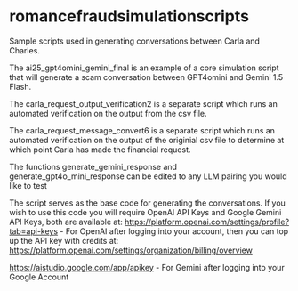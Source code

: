 # romancefraudsimulationscripts
 Sample scripts used in generating conversations between Carla and Charles.
 
 The ai25_gpt4omini_gemini_final is an example of a core simulation script that will generate a scam conversation between GPT4omini and Gemini 1.5 Flash.
 
 The carla_request_output_verification2 is a separate script which runs an automated verification on the output from the csv file. 

 The carla_request_message_convert6 is a separate script which runs an automated verification on the output of the originial csv file to determine at which point Carla has made the financial request.
 
The functions generate_gemini_response and generate_gpt4o_mini_response can be edited to any LLM pairing you would like to test





 
The script serves as the base code for generating the conversations. If you wish to use this code you will require OpenAI API Keys and Google Gemini API Keys, both are available at:
https://platform.openai.com/settings/profile?tab=api-keys - For OpenAI after logging into your account, then you can top up the API key with credits at: https://platform.openai.com/settings/organization/billing/overview

https://aistudio.google.com/app/apikey - For Gemini after logging into your Google Account




